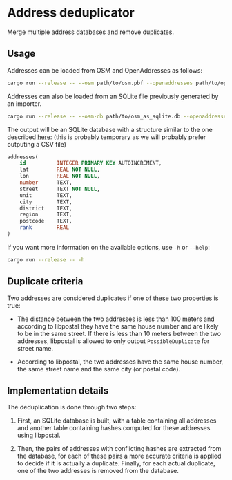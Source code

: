Address deduplicator
====================

Merge multiple address databases and remove duplicates.


Usage
-----

Addresses can be loaded from OSM and OpenAddresses as follows:

```bash
cargo run --release -- --osm path/to/osm.pbf --openaddresses path/to/openaddresses
```

Addresses can also be loaded from an SQLite file previously generated by an
importer.

```bash
cargo run --release -- --osm-db path/to/osm_as_sqlite.db --openaddresses-db path/to/openaddresses_as_sqlite.db
```

The output will be an SQLite database with a structure similar to the one
described [here](https://github.com/QwantResearch/addresses-importer#importers):
(this is probably temporary as we will probably prefer outputing a CSV file)

```sql
addresses(
    id          INTEGER PRIMARY KEY AUTOINCREMENT,
    lat         REAL NOT NULL,
    lon         REAL NOT NULL,
    number      TEXT,
    street      TEXT NOT NULL,
    unit        TEXT,
    city        TEXT,
    district    TEXT,
    region      TEXT,
    postcode    TEXT,
    rank        REAL
)
```

If you want more information on the available options, use `-h` or `--help`:

```bash
cargo run --release -- -h
```

Duplicate criteria
------------------

Two addresses are considered duplicates if one of these two properties is true:

 - The distance between the two addresses is less than 100 meters and according
   to libpostal they have the same house number and are likely to be in the
   same street. If there is less than 10 meters between the two addresses,
   libpostal is allowed to only output `PossibleDuplicate` for street name.

 - According to libpostal, the two addresses have the same house number, the
   same street name and the same city (or postal code).


Implementation details
----------------------

The deduplication is done through two steps:

 1. First, an SQLite database is built, with a table containing all addresses
    and another table containing hashes computed for these addresses using
    libpostal.

 2. Then, the pairs of addresses with conflicting hashes are extracted from the
    database, for each of these pairs a more accurate criteria is applied to
    decide if it is actually a duplicate. Finally, for each actual duplicate,
    one of the two addresses is removed from the database.

